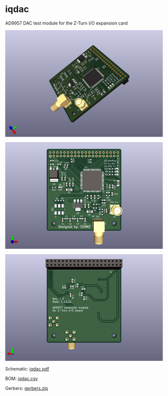 # iqdac
AD9957 DAC test module for the Z-Turn I/O expansion card


![alt text](iqdac_3d.png)

![alt text](iqdac_top.png)

![alt text](iqdac_bot.png)

Schematic:
[iqdac.pdf](iqdac.pdf)

BOM:
[iqdac.csv](iqdac.csv)

Gerbers:
[gerbers.zip](https://github.com/s59mz/kicad-iqdac/raw/main/gerbers.zip)
